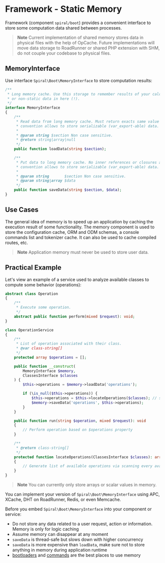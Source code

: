 # Framework - Static Memory

Framework (component `spiral/boot`) provides a convenient interface to store some computation data shared between
processes.

> **Note**
> Current implementation of shared memory stores data in physical files with the help of OpCache. Future implementations
> will move data storage to RoadRunner or shared PHP extension with SHM, do not couple your codebase to physical files.

## MemoryInterface

Use interface `Spiral\Boot\MemoryInterface` to store computation results:

```php
/**
 * Long memory cache. Use this storage to remember results of your calculations, do not store user
 * or non-static data in here (!).
 */
interface MemoryInterface
{
    /**
     * Read data from long memory cache. Must return exacts same value as saved or null. Current
     * convention allows to store serializable (var_export-able) data.
     *
     * @param string $section Non case sensitive.
     * @return string|array|null
     */
    public function loadData(string $section);

    /**
     * Put data to long memory cache. No inner references or closures are allowed. Current
     * convention allows to store serializable (var_export-able) data.
     *
     * @param string       $section Non case sensitive.
     * @param string|array $data
     */
    public function saveData(string $section, $data);
}
```

## Use Cases

The general idea of memory is to speed up an application by caching the execution result of some functionality. The
memory component is used to store the configuration cache, ORM and ODM schemas, a console commands list and tokenizer cache.
It can also be used to cache compiled routes, etc.

> **Note**
> Application memory must never be used to store user data.

## Practical Example

Let's view an example of a service used to analyze available classes to compute some behavior (operations):

```php
abstract class Operation
{
    /**
     * Execute some operation.
     */
    abstract public function perform(mixed $request): void;
}

class OperationService
{
    /**
     * List of operation associated with their class.
     * @var class-string[] 
     */
    protected array $operations = [];

    public function __construct(
        MemoryInterface $memory, 
        ClassesInterface $classes
    ) {
        $this->operations = $memory->loadData('operations');

        if (\is_null($this->operations)) {
            $this->operations = $this->locateOperations($classes); // slow operation
            $memory->saveData('operations', $this->operations);
        }      
    }

    public function run(string $operation, mixed $request): void
    {
        // Perform operation based on $operations property
    }

    /**
     * @return class-string[]
     */
    protected function locateOperations(ClassesInterface $classes): array
    {
        // Generate list of available operations via scanning every available class
    }
}
```

> **Note**
> You can currently only store arrays or scalar values in memory.

You can implement your version of `Spiral\Boot\MemoryInterface` using APC, XCache, DHT on RoadRunner, Redis, or even
Memcache.

Before you embed `Spiral\Boot\MemoryInterface` into your component or service:

* Do not store any data related to a user request, action or information. Memory is only for logic caching
* Assume memory can disappear at any moment
* `saveData` is thread-safe but slows down with higher concurrency
* `saveData` is more expensive than `loadData`, make sure not to store anything in memory during application runtime
* [bootloaders](../framework/bootloaders.md) and [commands](../console/commands.md) are the best places to use memory
